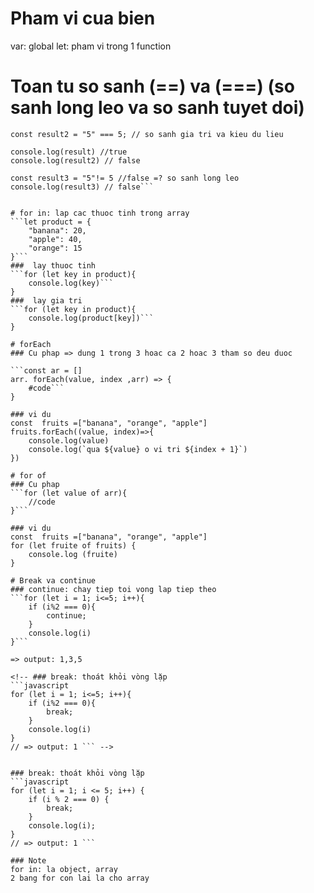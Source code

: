 # Pham vi cua bien 
var: global 
let: pham vi trong 1 function

# Toan tu so sanh (==) va (===) (so sanh long leo va so sanh tuyet doi)
```const result ="5" == 5; //so sanh gia tri 
const result2 = "5" === 5; // so sanh gia tri va kieu du lieu

console.log(result) //true
console.log(result2) // false

const result3 = "5"!= 5 //false =? so sanh long leo 
console.log(result3) // false```


# for in: lap cac thuoc tinh trong array
```let product = {
    "banana": 20,
    "apple": 40,
    "orange": 15
}```
###  lay thuoc tinh 
```for (let key in product){
    console.log(key)```
}
###  lay gia tri
```for (let key in product){
    console.log(product[key])```
}

# forEach
### Cu phap => dung 1 trong 3 hoac ca 2 hoac 3 tham so deu duoc

```const ar = []
arr. forEach(value, index ,arr) => {
    #code```
}

### vi du 
const  fruits =["banana", "orange", "apple"]
fruits.forEach((value, index)=>{
    console.log(value)
    console.log(`qua ${value} o vi tri ${index + 1}`)
})

# for of
### Cu phap 
```for (let value of arr){
    //code
}```

### vi du 
const  fruits =["banana", "orange", "apple"]
for (let fruite of fruits) {
    console.log (fruite)
}

# Break va continue
### continue: chay tiep toi vong lap tiep theo 
```for (let i = 1; i<=5; i++){
    if (i%2 === 0){
        continue;
    }
    console.log(i)
}```

=> output: 1,3,5

<!-- ### break: thoát khỏi vòng lặp  
```javascript
for (let i = 1; i<=5; i++){
    if (i%2 === 0){
        break;
    }
    console.log(i)
}
// => output: 1 ``` -->


### break: thoát khỏi vòng lặp  
```javascript
for (let i = 1; i <= 5; i++) {
    if (i % 2 === 0) {
        break;
    }
    console.log(i);
}
// => output: 1 ```

### Note
for in: la object, array 
2 bang for con lai la cho array